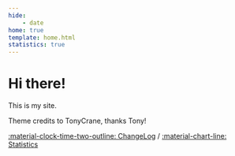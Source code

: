 ```yaml
---
hide:
    - date
home: true
template: home.html
statistics: true
---
```


# Hi there!

This is my site. 

Theme credits to TonyCrane, thanks Tony!

<!-- [:octicons-info-16: 关于我](about/) /  -->
[:material-clock-time-two-outline: ChangeLog](changelog/) / 
[:material-chart-line: Statistics](javascript:toggle_statistics();)
<!-- [:octicons-link-16: 朋友们!](links/) /  -->

<div id="statistics" markdown="1" class="card" style="width: 27em; border-color: transparent; opacity: 0; font-size: 75%">
<div style="padding-left: 1em;" markdown="1">
Pages: {{pages}}  
Words: {{words}}  
Code Blocks: {{codes}}  
Up Time: <span id="web-time"></span>
</div>
</div>

<script>
function updateTime() {
    var date = new Date();
    var now = date.getTime();
    var startDate = new Date("2022/01/03 09:10:00");
    var start = startDate.getTime();
    var diff = now - start;
    var y, d, h, m;
    y = Math.floor(diff / (365 * 24 * 3600 * 1000));
    diff -= y * 365 * 24 * 3600 * 1000;
    d = Math.floor(diff / (24 * 3600 * 1000));
    h = Math.floor(diff / (3600 * 1000) % 24);
    m = Math.floor(diff / (60 * 1000) % 60);
    if (y == 0) {
        document.getElementById("web-time").innerHTML = d + "<span class=\"heti-spacing\"> </span>days<span class=\"heti-spacing\"> </span>" + h + "<span class=\"heti-spacing\"> </span>hrs<span class=\"heti-spacing\"> </span>" + m + "<span class=\"heti-spacing\"> </span>mins";
    } else {
        document.getElementById("web-time").innerHTML = y + "<span class=\"heti-spacing\"> </span>yrs<span class=\"heti-spacing\"> </span>" + d + "<span class=\"heti-spacing\"> </span>days<span class=\"heti-spacing\"> </span>" + h + "<span class=\"heti-spacing\"> </span>hrs<span class=\"heti-spacing\"> </span>" + m + "<span class=\"heti-spacing\"> </span>mins";
    }
    setTimeout(updateTime, 1000 * 60);
}
updateTime();
function toggle_statistics() {
    var statistics = document.getElementById("statistics");
    if (statistics.style.opacity == 0) {
        statistics.style.opacity = 1;
    } else {
        statistics.style.opacity = 0;
    }
}
</script>